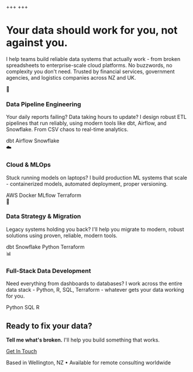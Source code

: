 +++
+++

# Your data should work for you, not against you.

I help teams build reliable data systems that actually work - from broken spreadsheets to
enterprise-scale cloud platforms. No buzzwords, no complexity you don't need. Trusted by financial
services, government agencies, and logistics companies across NZ and UK.


<div class="services-preview">
    <div class="highlight-card">
        <span class="service-icon">🔧</span>
        <h3>Data Pipeline Engineering</h3>
        <p>
            Your daily reports failing? Data taking hours to update? I design robust ETL pipelines
            that run reliably, using modern tools like dbt, Airflow, and Snowflake. From CSV chaos
            to real-time analytics.
        </p>
        <div class="tech-tags">
            <span class="tech-tag">dbt</span>
            <span class="tech-tag">Airflow</span>
            <span class="tech-tag">Snowflake</span>
        </div>
    </div>
    <div class="highlight-card">
        <span class="service-icon">☁️</span>
        <h3>Cloud & MLOps</h3>
        <p>
            Stuck running models on laptops? I build production ML systems that scale -
            containerized models, automated deployment, proper versioning.
        </p>
        <div class="tech-tags">
            <span class="tech-tag">AWS</span>
            <span class="tech-tag">Docker</span>
            <span class="tech-tag">MLflow</span>
            <span class="tech-tag">Terraform</span>
        </div>
    </div>
    <div class="highlight-card">
        <span class="service-icon">🚀</span>
        <h3>Data Strategy & Migration</h3>
        <p>
            Legacy systems holding you back? I'll help you migrate to modern, robust solutions
            using proven, reliable, modern tools.
        </p>
        <div class="tech-tags">
            <span class="tech-tag">dbt</span>
            <span class="tech-tag">Snowflake</span>
            <span class="tech-tag">Python</span>
            <span class="tech-tag">Terraform</span>
        </div>
    </div>
    <div class="highlight-card">
        <span class="service-icon">📊</span>
        <h3>Full-Stack Data Development</h3>
        <p>
            Need everything from dashboards to databases? I work across the entire data stack -
            Python, R, SQL, Terraform - whatever gets your data working for you.
        </p>
        <div class="tech-tags">
            <span class="tech-tag">Python</span>
            <span class="tech-tag">SQL</span>
            <span class="tech-tag">R</span>
        </div>
    </div>
</div>

<div class="hero-cta">
    <h2>Ready to fix your data?</h2>
    <p><strong>Tell me what's broken.</strong> I'll help you build something that works.</p>
    <a href="mailto:lewin.a.f@gmail.com?subject=Data%20Engineering%20Help&body=Hi%20Lewin,%0D%0A%0D%0AI%20need%20help%20with:%0D%0A%0D%0A[Describe%20your%20data%20challenge%20here]" class="contact-button">
        <i class="fas fa-envelope"></i>
        Get In Touch
    </a>
    <p class="location-text">Based in Wellington, NZ • Available for remote consulting worldwide</p>
</div>
